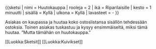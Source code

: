 {{sketsi
 | nimi       = Huutokauppa
 | rooleja    = 2
 | ikä        = Riparilaisille
 | kesto      = 1 minuutti
 | sisällä    = Kyllä
 | ulkona     = Kyllä
 | lavasteet  = -
}}

Asiakas on kaupassa ja huutaa koko ostoslistansa sisällön tehdessään ostoksia. Toinen asiakas tuskastuu ja kysyy ensimmäiseltä, miksi tämä huutaa. ”Mutta tämähän on huutokauppa.” 

[[Luokka:Sketsit]]
[[Luokka:Kuivikset]]
